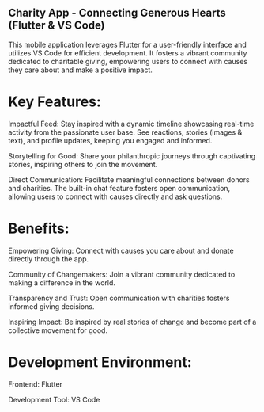 ## Charity App - Connecting Generous Hearts (Flutter & VS Code)

This mobile application leverages Flutter for a user-friendly interface and utilizes VS Code for efficient development. It fosters a vibrant community dedicated to charitable giving, empowering users to connect with causes they care about and make a positive impact.


# Key Features:
Impactful Feed:
Stay inspired with a dynamic timeline showcasing real-time activity from the passionate user base.
See reactions, stories (images & text), and profile updates, keeping you engaged and informed.

Storytelling for Good:
Share your philanthropic journeys through captivating stories, inspiring others to join the movement.

Direct Communication:
Facilitate meaningful connections between donors and charities.
The built-in chat feature fosters open communication, allowing users to connect with causes directly and ask questions. 


# Benefits:
Empowering Giving: Connect with causes you care about and donate directly through the app.

Community of Changemakers: Join a vibrant community dedicated to making a difference in the world.

Transparency and Trust: Open communication with charities fosters informed giving decisions.

Inspiring Impact: Be inspired by real stories of change and become part of a collective movement for good.

# Development Environment:
Frontend: Flutter 

Development Tool: VS Code 
